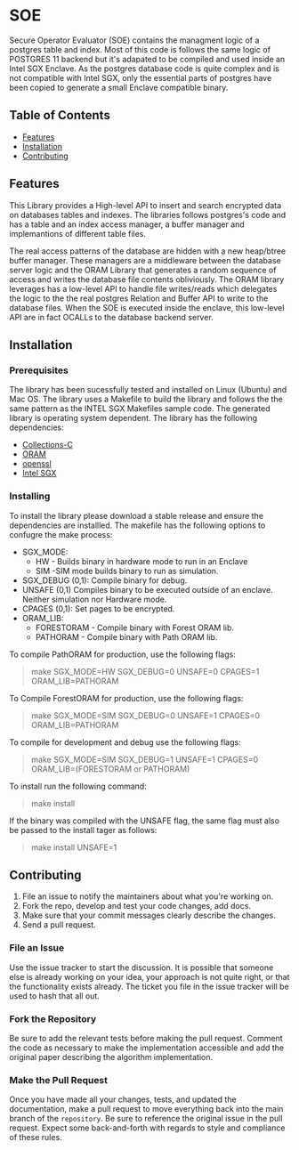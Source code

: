 # SOE

Secure Operator Evaluator (SOE) contains the managment logic of a postgres table and index. Most of this code is follows the same logic of POSTGRES 11 backend but it's adapated to be compiled and used inside an Intel SGX Enclave. As the postgres database code is quite complex and is not compatible with Intel SGX, only the essential parts of postgres have been copied to generate a small Enclave compatible binary.


## Table of Contents

- [Features](#features)
- [Installation](#installation)
- [Contributing](#contributing)

<a name="Feature"></a>

## Features

This Library provides a High-level API to insert and search encrypted data on databases tables and indexes. The libraries follows postgres's code and has a table and an index access manager, a buffer manager and implemantions of different table files. 


The real access patterns of the database are hidden with a new heap/btree buffer manager. These managers are a middleware between the database server logic and the ORAM Library that generates a random sequence of access and writes the database file contents obliviously. The ORAM library leverages has a low-level API to handle file writes/reads which delegates the logic to the
the real postgres Relation and Buffer API to write to the database files. When the SOE is executed inside the enclave, this low-level API are in fact OCALLs to the database backend server.


<a name="Instalation"></a>
## Installation

### Prerequisites

The library has been sucessfully tested and installed on Linux (Ubuntu) and Mac OS. The library uses a Makefile to build the library and follows the the same pattern as the INTEL SGX Makefiles sample code. The generated library is operating system dependent. The library has the following dependencies:

* [Collections-C](https://github.com/srdja/Collections-C)
* [ORAM](https://github.com/rogerioacp/oram)
* [openssl](https://github.com/openssl/openssl)
* [Intel SGX](https://github.com/intel/linux-sgx)

### Installing

To install the library please download a stable release and ensure the dependencies are installled.
The makefile has the following options to confugre the make process:

- SGX_MODE:
    - HW - Builds binary in hardware mode to run in an Enclave
    - SIM -SIM mode builds binary to run as simulation. 
- SGX_DEBUG (0,1): Compile binary for debug.
- UNSAFE (0,1) Compiles binary to be executed outside of an enclave. Neither simulation nor Hardware mode.
- CPAGES (0,1): Set pages to be encrypted.
- ORAM_LIB:
    - FORESTORAM - Compile binary with Forest ORAM lib. 
    - PATHORAM - Compile binary with Path ORAM lib.

To compile PathORAM for production, use the following flags:

> make SGX_MODE=HW SGX_DEBUG=0 UNSAFE=0 CPAGES=1 ORAM_LIB=PATHORAM

To Compile ForestORAM for production, use the following flags:

> make SGX_MODE=SIM SGX_DEBUG=0 UNSAFE=1 CPAGES=0 ORAM_LIB=PATHORAM

To compile for development and debug  use the following flags:

> make SGX_MODE=SIM SGX_DEBUG=1 UNSAFE=1 CPAGES=0 ORAM_LIB=(FORESTORAM or PATHORAM)

To install run the following command:

> make install

If the binary was compiled with the UNSAFE flag, the same flag must also be passed to the install tager as follows:

> make install UNSAFE=1

<a name="contributing"></a>
## Contributing

1. File an issue to notify the maintainers about what you're working on.
2. Fork the repo, develop and test your code changes, add docs.
3. Make sure that your commit messages clearly describe the changes.
4. Send a pull request.

### File an Issue

Use the issue tracker to start the discussion. It is possible that someone
else is already working on your idea, your approach is not quite right, or that
the functionality exists already. The ticket you file in the issue tracker will
be used to hash that all out.

### Fork the Repository

Be sure to add the relevant tests before making the pull request. Comment the code as necessary to make the implementation accessible and add the original paper describing the algorithm implementation.


### Make the Pull Request

Once you have made all your changes, tests, and updated the documentation,
make a pull request to move everything back into the main branch of the
`repository`. Be sure to reference the original issue in the pull request.
Expect some back-and-forth with regards to style and compliance of these
rules.


